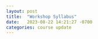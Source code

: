 ```yaml
---
layout: post
title:  "Workshop Syllabus"
date:   2023-08-22 14:21:27 -0700
categories: course update
---
```


<object data="https://chrisdongwon.github.io/Calculus2-Workshop-Fall23/Calc_2_workshop_syllabus.pdf" width="1000" height="1000" type='application/pdf'></object>
